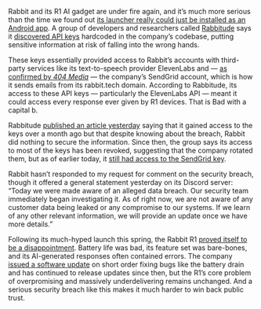 Rabbit and its R1 AI gadget are under fire again, and it’s much more serious than the time we found out [its launcher really could just be installed as an Android app](/2024/4/30/24145838/rabbit-r1-android-app-pixel-6a). A group of developers and researchers called [Rabbitude](https://rabbitu.de/) says it [discovered API keys](https://rabbitu.de/articles/security-disclosure-1) hardcoded in the company’s codebase, putting sensitive information at risk of falling into the wrong hands.

These keys essentially provided access to Rabbit’s accounts with third-party services like its text-to-speech provider ElevenLabs and — [as confirmed by *404 Media*](https://www.404media.co/researchers-prove-rabbit-ai-breach-by-sending-email-to-us-as-admin/) — the company’s SendGrid account, which is how it sends emails from its rabbit.tech domain. According to Rabbitude, its access to these API keys — particularly the ElevenLabs API — meant it could access every response ever given by R1 devices. That is Bad with a capital b.

Rabbitude [published an article yesterday](https://rabbitu.de/articles/security-disclosure-1) saying that it gained access to the keys over a month ago but that despite knowing about the breach, Rabbit did nothing to secure the information. Since then, the group says its access to most of the keys has been revoked, suggesting that the company rotated them, but as of earlier today, it [still had access to the SendGrid key](https://rabbitu.de/articles/security-disclosure-2).

Rabbit hasn’t responded to my request for comment on the security breach, though it offered a general statement yesterday on its Discord server: “Today we were made aware of an alleged data breach. Our security team immediately began investigating it. As of right now, we are not aware of any customer data being leaked or any compromise to our systems. If we learn of any other relevant information, we will provide an update once we have more details.”

Following its much-hyped launch this spring, the Rabbit R1 [proved itself to be a disappointment](/2024/5/2/24147159/rabbit-r1-review-ai-gadget). Battery life was bad, its feature set was bare-bones, and its AI-generated responses often contained errors. The company [issued a software update](/2024/4/30/24145442/rabbit-r1-ota-software-update-battery-drain-fix) on short order fixing bugs like the battery drain and has continued to release updates since then, but the R1’s core problem of overpromising and massively underdelivering remains unchanged. And a serious security breach like this makes it much harder to win back public trust.
